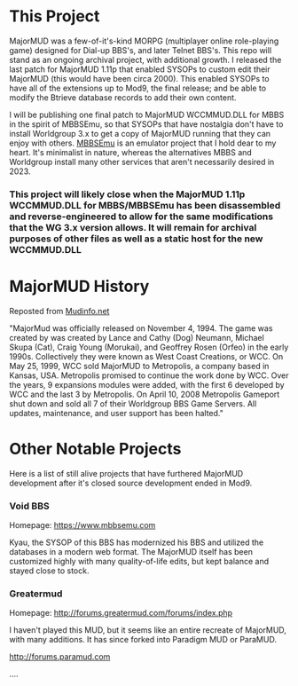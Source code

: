 # This Project

MajorMUD was a few-of-it's-kind MORPG (multiplayer online role-playing game) designed for Dial-up BBS's, and later Telnet BBS's. This repo will stand as an ongoing archival project, with additional growth. I released the last patch for MajorMUD 1.11p that enabled SYSOPs to custom edit their MajorMUD (this would have been circa 2000). This enabled SYSOPs to have all of the extensions up to Mod9, the final release; and be able to modify the Btrieve database records to add their own content.

I will be publishing one final patch to MajorMUD WCCMMUD.DLL for MBBS in the spirit of MBBSEmu, so that SYSOPs that have nostalgia don't have to install Worldgroup 3.x to get a copy of MajorMUD running that they can enjoy with others. [MBBSEmu](https://www.mbbsemu.com) is an emulator project that I hold dear to my heart. It's minimalist in nature, whereas the alternatives MBBS and Worldgroup install many other services that aren't necessarily desired in 2023. 

### This project will likely close when the MajorMUD 1.11p WCCMMUD.DLL for MBBS/MBBSEmu has been disassembled and reverse-engineered to allow for the same modifications that the WG 3.x version allows. It will remain for archival purposes of other files as well as a static host for the new WCCMMUD.DLL

# MajorMUD History

Reposted from [Mudinfo.net](https://www.mudinfo.net/viewtopic.php?t=2050#:~:text=MajorMud%20was%20officially%20released%20on,West%20Coast%20Creations%2C%20or%20WCC.)

"MajorMud was officially released on November 4, 1994. The game was created by was created by Lance and Cathy (Dog) Neumann, Michael Skupa (Cat), Craig Young (Morukai), and Geoffrey Rosen (Orfeo) in the early 1990s. Collectively they were known as West Coast Creations, or WCC. On May 25, 1999, WCC sold MajorMUD to Metropolis, a company based in Kansas, USA. Metropolis promised to continue the work done by WCC. Over the years, 9 expansions modules were added, with the first 6 developed by WCC and the last 3 by Metropolis. On April 10, 2008 Metropolis Gameport shut down and sold all 7 of their Worldgroup BBS Game Servers. All updates, maintenance, and user support has been halted."

# Other Notable Projects

Here is a list of still alive projects that have furthered MajorMUD development after it's closed source development ended in Mod9.

### Void BBS
Homepage: https://www.mbbsemu.com

Kyau, the SYSOP of this BBS has modernized his BBS and utilized the databases in a modern web format. The MajorMUD itself has been customized highly with many quality-of-life edits, but kept balance and stayed close to stock.

### Greatermud

Homepage: http://forums.greatermud.com/forums/index.php

I haven't played this MUD, but it seems like an entire recreate of MajorMUD, with many additions. It has since forked into Paradigm MUD or ParaMUD.

http://forums.paramud.com

....

